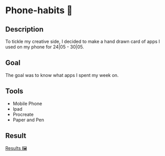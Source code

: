 # Phone-habits 📱

## Description
To tickle my creative side, I decided to make a hand drawn card of apps I used on my phone for 24|05 - 30|05. 

## Goal
The goal was to know what apps I spent my week on.

## Tools
 * Mobile Phone
 * Ipad
 * Procreate
 * Paper and Pen 

## Result
<a href="https://raw.githubusercontent.com/lagom-QB/Phone-habits/gh-pages/WhatsApp%20Image%202021-06-04%20at%2001.55.56.jpeg" target="_blank">Results 🖼️ </a>
